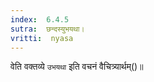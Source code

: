 ```yaml
---
index:  6.4.5
sutra:  छन्दस्युभयथा।
vritti:  nyasa
---
```


वेति वक्तव्ये `उभयथा` इति वचनं वैचित्र्यार्थम्()॥
